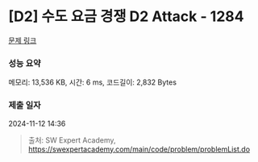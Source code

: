 # [D2] 수도 요금 경쟁 D2 Attack - 1284 

[문제 링크](https://swexpertacademy.com/main/code/problem/problemDetail.do?contestProbId=AV189xUaI8UCFAZN) 

### 성능 요약

메모리: 13,536 KB, 시간: 6 ms, 코드길이: 2,832 Bytes

### 제출 일자

2024-11-12 14:36



> 출처: SW Expert Academy, https://swexpertacademy.com/main/code/problem/problemList.do